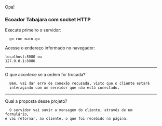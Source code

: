 Opa!

###  Ecoador Tabajara com socket HTTP 

Execute primeiro o servidor:

	  go run main.go
  
Acesse o endereço informado no navegador:
  
    localhost:8080 ou
    127.0.0.1:8080

-------------------------------------------------------------------------
O que acontece se a ordem for trocada?
 
	  Bem, vai dar erro de conexão recusada, visto que o cliente estará
	  interagindo com um servidor que não está conectado.

-------------------------------------------------------------------------
Qual a proposta desse projeto?

	  O servidor vai ouvir a mensagem do cliente, através de um formulário,
    e vai retornar, ao cliente, o que foi recebido na página.
